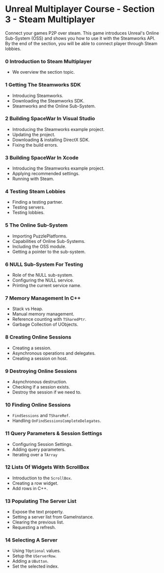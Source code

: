 # Unreal Multiplayer Course - Section 3 - Steam Multiplayer

Connect your games P2P over steam. This game introduces Unreal's Online Sub-System (OSS) and shows you how to use it with the Steamworks API. By the end of the section, you will be able to connect player through Steam lobbies.

### 0 Introduction to Steam Multiplayer ###

+ We overview the section topic.

### 1 Getting The Steamworks SDK ###

+ Introducing Steamworks.
+ Downloading the Steamworks SDK.
+ Steamworks and the Online Sub-System.

### 2 Building SpaceWar In Visual Studio ###

+ Introducing the Steamworks example project.
+ Updating the project.
+ Downloading & installing DirectX SDK.
+ Fixing the build errors.

### 3 Building SpaceWar In Xcode ###

+ Introducing the Steamworks example project.
+ Applying recommended settings.
+ Running with Steam.

### 4 Testing Steam Lobbies ###

+ Finding a testing partner.
+ Testing servers.
+ Testing lobbies.

### 5 The Online Sub-System ###

+ Importing PuzzlePlatforms.
+ Capabilities of Online Sub-Systems.
+ Including the OSS module.
+ Getting a pointer to the sub-system.

### 6 NULL Sub-System For Testing ###

+ Role of the NULL sub-system.
+ Configuring the NULL service.
+ Printing the current service name.

### 7 Memory Management In C++ ###

+ Stack vs Heap.
+ Manual memory management.
+ Reference counting with `TSharedPtr`.
+ Garbage Collection of UObjects.

### 8 Creating Online Sessions ###

+ Creating a session.
+ Asynchronous operations and delegates.
+ Creating a session on host.

### 9 Destroying Online Sessions ###

+ Asynchronous destruction.
+ Checking if a session exists.
+ Destroy the session if we need to.

### 10 Finding Online Sessions ###

+ `FindSessions` and `TShareRef`.
+ Handling `OnFindSessionsCompleteDelegates`.

### 11 Query Parameters & Session Settings ###

+ Configuring Session Settings.
+ Adding query parameters.
+ Iterating over a `TArray`

### 12 Lists Of Widgets With ScrollBox ###

+ Introduction to the `ScrollBox`.
+ Creating a row widget.
+ Add rows in C++.

### 13 Populating The Server List ###

+ Expose the text property.
+ Setting a server list from GameInstance.
+ Clearing the previous list.
+ Requesting a refresh.

### 14 Selecting A Server ###

+ Using `TOptional` values.
+ Setup the `UServerRow`.
+ Adding a `UButton`.
+ Set the selected index.